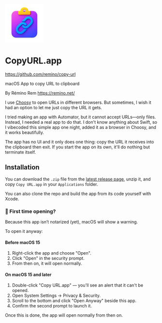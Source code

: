 <img src="Assets/icon.png" height=128 width=128 alt="CopyURL icon of a clipboard with a link chain in the middle of it">

# CopyURL.app

<https://github.com/remino/copy-url>

macOS App to copy URL to clipboard

By Rémino Rem <https://remino.net/>

I use [Choosy](https://choosy.app/) to open URLs in different browsers. But
sometimes, I wish it had an option to let me just copy the URL it gets.

I tried making an app with Automator, but it cannot accept URLs—only files.
Instead, I needed a real app to do that. I don't know anything about Swift, so I
vibecoded this simple app one night, added it as a browser in Choosy, and it
works beautifully.

The app has no UI and it only does one thing: copy the URL it receives into the
clipboard then exit. If you start the app on its own, it'll do nothing but
terminate itself.

## Installation

You can download the `.zip` file from the
[latest release page](https://github.com/remino/copy-url/releases/latest), unzip
it, and copy `Copy URL.app` in your `Applications` folder.

You can also clone the repo and build the app from its code yourself with Xcode.

### 👋 First time opening?

Because this app isn’t notarized (yet), macOS will show a warning.

To open it anyway:

#### Before macOS 15

1. Right-click the app and choose "Open".
2. Click "Open" in the security prompt.
3. From then on, it will open normally.

#### On macOS 15 and later

1. Double-click "Copy URL.app" — you'll see an alert that it can't be opened.
2. Open System Settings → Privacy & Security.
3. Scroll to the bottom and click "Open Anyway" beside this app.
4. Confirm the second prompt to launch it.

Once this is done, the app will open normally from then on.
